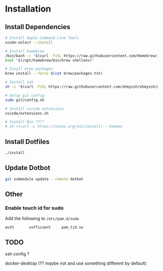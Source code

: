 # Installation

## Install Dependencies

```sh
# Install Apple Command Line Tools
xcode-select --install

# Install homebrew
/bin/bash -c "$(curl -fsSL https://raw.githubusercontent.com/Homebrew/install/HEAD/install.sh)"
eval "$(/opt/homebrew/bin/brew shellenv)"

# Insall brew packages
brew install --force $(cat brew/packages.txt)

# Install zsh
sh -c "$(curl -fsSL https://raw.githubusercontent.com/ohmyzsh/ohmyzsh/master/tools/install.sh)"

# Setup git config
sudo git/config.sh

# Install vscode extensions
vscode/extensions.sh

# Install Nix ????
# sh <(curl -L https://nixos.org/nix/install) --daemon
```

## Install Dotfiles

```sh
./install
```

## Update Dotbot

```sh
git submodule update --remote dotbot
```

## Other

### Enable touch id for sudo

Add the following to `/etc/pam.d/sudo`

```
auth       sufficient     pam_tid.so
```

## TODO

ssh config ?

docker-desktop (?? maybe not and use something different by default)
